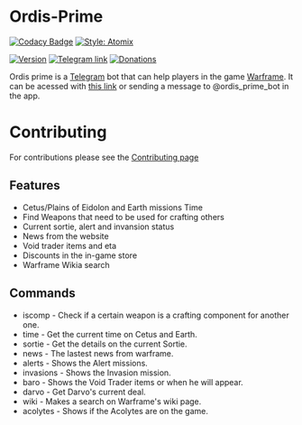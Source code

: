 # Ordis-Prime
[![Codacy Badge](https://img.shields.io/badge/Code_quality-A-green.svg?style=for-the-badge)](https://app.codacy.com/app/MaxTgr/Ordis-Prime?utm_source=github.com&utm_medium=referral&utm_content=MaxTgr/Ordis-Prime&utm_campaign=Badge_Grade_Dashboard)
[![Style: Atomix](https://img.shields.io/badge/Code_style-Atomix-FF5A5F.svg?style=for-the-badge)](https://github.com/atomixinteractions/eslint-config)

[![Version](https://img.shields.io/badge/Version-3.2.0-03A9F4.svg?style=for-the-badge)](./ordis.js)
[![Telegram link](https://img.shields.io/badge/Telegram-bot%20link-blue.svg?style=for-the-badge)](https://t.me/ordis_prime_bot)
[![Donations](https://img.shields.io/badge/Keep%20me%20alive-Donations-green.svg?style=for-the-badge)](https://www.paypal.com/cgi-bin/webscr?cmd=_donations&business=5WX7AGGS5NV7J&lc=BR&currency_code=USD&bn=PP%2dDonationsBF%3abtn_donate_SM%2egif%3aNonHosted)

Ordis prime is a [Telegram](https://telegram.org/) bot that can help players in the game [Warframe](https://www.warframe.com/).
It can be acessed with [this link](https://t.me/ordis_prime_bot) or sending a message to @ordis_prime_bot in the app.

# Contributing
For contributions please see the [Contributing page](./CONTRIBUTING.md)

## Features
- Cetus/Plains of Eidolon and Earth missions Time
- Find Weapons that need to be used for crafting others
- Current sortie, alert and invansion status
- News from the website
- Void trader items and eta
- Discounts in the in-game store
- Warframe Wikia search

## Commands
- iscomp - Check if a certain weapon is a crafting component for another one.
- time - Get the current time on Cetus and Earth.
- sortie - Get the details on the current Sortie.
- news - The lastest news from warframe.
- alerts - Shows the Alert missions.
- invasions - Shows the Invasion mission.
- baro - Shows the Void Trader items or when he will appear.
- darvo - Get Darvo's current deal.
- wiki - Makes a search on Warframe's wiki page.
- acolytes - Shows if the Acolytes are on the game.
